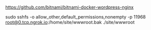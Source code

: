 https://github.com/bitnami/bitnami-docker-wordpress-nginx

sudo sshfs -o allow_other,default_permissions,nonempty -p 11968 root@0.tcp.ngrok.io:/home/site/wwwroot.bak ./site/wwwroot